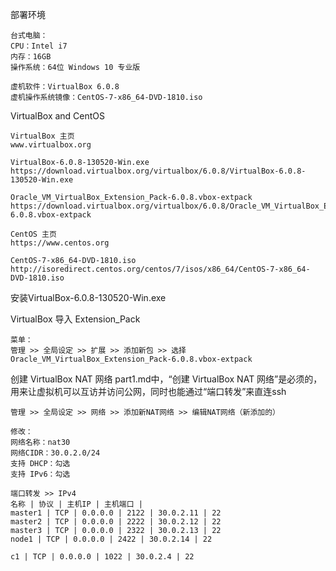 部署环境
```
台式电脑：
CPU：Intel i7
内存：16GB
操作系统：64位 Windows 10 专业版

虚机软件：VirtualBox 6.0.8
虚机操作系统镜像：CentOS-7-x86_64-DVD-1810.iso
```


VirtualBox and CentOS
```
VirtualBox 主页
www.virtualbox.org

VirtualBox-6.0.8-130520-Win.exe
https://download.virtualbox.org/virtualbox/6.0.8/VirtualBox-6.0.8-130520-Win.exe

Oracle_VM_VirtualBox_Extension_Pack-6.0.8.vbox-extpack
https://download.virtualbox.org/virtualbox/6.0.8/Oracle_VM_VirtualBox_Extension_Pack-6.0.8.vbox-extpack

CentOS 主页
https://www.centos.org

CentOS-7-x86_64-DVD-1810.iso
http://isoredirect.centos.org/centos/7/isos/x86_64/CentOS-7-x86_64-DVD-1810.iso
```

安装VirtualBox-6.0.8-130520-Win.exe


VirtualBox 导入 Extension_Pack
```
菜单：
管理 >> 全局设定 >> 扩展 >> 添加新包 >> 选择Oracle_VM_VirtualBox_Extension_Pack-6.0.8.vbox-extpack
```

创建 VirtualBox NAT 网络
part1.md中，“创建 VirtualBox NAT 网络”是必须的，用来让虚拟机可以互访并访问公网，同时也能通过“端口转发”来直连ssh
```
管理 >> 全局设定 >> 网络 >> 添加新NAT网络 >> 编辑NAT网络（新添加的）

修改：
网络名称：nat30
网络CIDR：30.0.2.0/24
支持 DHCP：勾选
支持 IPv6：勾选

端口转发 >> IPv4
名称 | 协议 | 主机IP | 主机端口 | 
master1 | TCP | 0.0.0.0 | 2122 | 30.0.2.11 | 22
master2 | TCP | 0.0.0.0 | 2222 | 30.0.2.12 | 22
master3 | TCP | 0.0.0.0 | 2322 | 30.0.2.13 | 22
node1 | TCP | 0.0.0.0 | 2422 | 30.0.2.14 | 22

c1 | TCP | 0.0.0.0 | 1022 | 30.0.2.4 | 22
```
